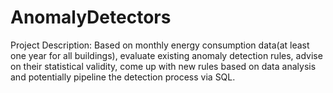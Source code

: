 # AnomalyDetectors

Project Description:
Based on monthly energy consumption data(at least one year for all buildings), evaluate existing anomaly detection rules, advise on their statistical validity, come up with new rules based on data analysis and potentially pipeline the detection process via SQL.
